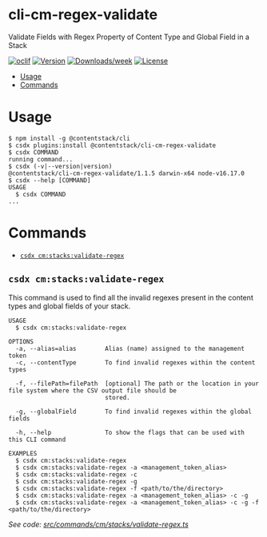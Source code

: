 # cli-cm-regex-validate

Validate Fields with Regex Property of Content Type and Global Field in a Stack

[![oclif](https://img.shields.io/badge/cli-oclif-brightgreen.svg)](https://oclif.io)
[![Version](https://img.shields.io/npm/v/cli-cm-regex-validate.svg)](https://npmjs.org/package/cli-cm-regex-validate)
[![Downloads/week](https://img.shields.io/npm/dw/cli-cm-regex-validate.svg)](https://npmjs.org/package/cli-cm-regex-validate)
[![License](https://img.shields.io/npm/l/cli-cm-regex-validate.svg)](https://github.com/contentstack/cli-cm-regex-validate/blob/master/package.json)

<!-- toc -->

- [Usage](#usage)
- [Commands](#commands)
<!-- tocstop -->

# Usage

<!-- usage -->

```sh-session
$ npm install -g @contentstack/cli
$ csdx plugins:install @contentstack/cli-cm-regex-validate
$ csdx COMMAND
running command...
$ csdx (-v|--version|version)
@contentstack/cli-cm-regex-validate/1.1.5 darwin-x64 node-v16.17.0
$ csdx --help [COMMAND]
USAGE
  $ csdx COMMAND
...
```

<!-- usagestop -->

# Commands

<!-- commands -->

- [`csdx cm:stacks:validate-regex`](#csdx-cmstacksvalidate-regex)

## `csdx cm:stacks:validate-regex`

This command is used to find all the invalid regexes present in the content types and global fields of your stack.

```
USAGE
  $ csdx cm:stacks:validate-regex

OPTIONS
  -a, --alias=alias        Alias (name) assigned to the management token
  -c, --contentType        To find invalid regexes within the content types

  -f, --filePath=filePath  [optional] The path or the location in your file system where the CSV output file should be
                           stored.

  -g, --globalField        To find invalid regexes within the global fields

  -h, --help               To show the flags that can be used with this CLI command

EXAMPLES
  $ csdx cm:stacks:validate-regex
  $ csdx cm:stacks:validate-regex -a <management_token_alias>
  $ csdx cm:stacks:validate-regex -c
  $ csdx cm:stacks:validate-regex -g
  $ csdx cm:stacks:validate-regex -f <path/to/the/directory>
  $ csdx cm:stacks:validate-regex -a <management_token_alias> -c -g
  $ csdx cm:stacks:validate-regex -a <management_token_alias> -c -g -f <path/to/the/directory>
```

_See code: [src/commands/cm/stacks/validate-regex.ts](https://github.com/contentstack/cli-cm-regex-validate/blob/v1.1.5/src/commands/cm/stacks/validate-regex.ts)_
<!-- commandsstop -->
